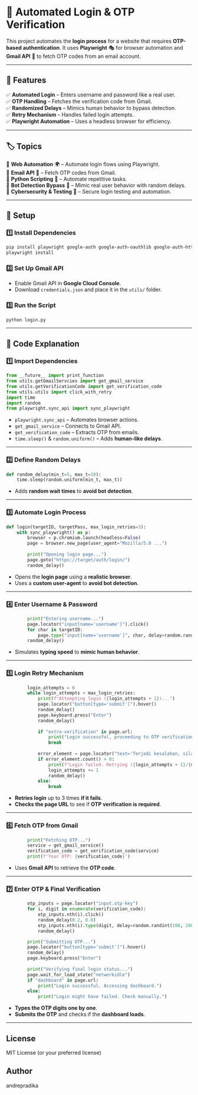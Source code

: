 # 🔐 Automated Login & OTP Verification  

This project automates the **login process** for a website that requires **OTP-based authentication**. It uses **Playwright** 🎭 for browser automation and **Gmail API** 📩 to fetch OTP codes from an email account.

---

## 🚀 Features  

✅ **Automated Login** – Enters username and password like a real user.  
✅ **OTP Handling** – Fetches the verification code from Gmail.  
✅ **Randomized Delays** – Mimics human behavior to bypass detection.  
✅ **Retry Mechanism** – Handles failed login attempts.  
✅ **Playwright Automation** – Uses a headless browser for efficiency.  

---

## 🏷️ Topics  

🔹 **Web Automation** 🌍 – Automate login flows using Playwright.  
🔹 **Email API** 📩 – Fetch OTP codes from Gmail.  
🔹 **Python Scripting** 🐍 – Automate repetitive tasks.  
🔹 **Bot Detection Bypass** 🔄 – Mimic real user behavior with random delays.  
🔹 **Cybersecurity & Testing** 🔑 – Secure login testing and automation.  

---

## 📂 Setup  

### 1️⃣ Install Dependencies  
```bash
pip install playwright google-auth google-auth-oauthlib google-auth-httplib2 google-api-python-client
playwright install
```

### 2️⃣ Set Up Gmail API  
- Enable Gmail API in **Google Cloud Console**.  
- Download `credentials.json` and place it in the `utils/` folder.  

### 3️⃣ Run the Script  
```bash
python login.py
```

---

## 📝 Code Explanation  

### **1️⃣ Import Dependencies**  
```python
from __future__ import print_function
from utils.getGmailServcies import get_gmail_service
from utils.getVerificationCode import get_verification_code
from utils.utils import click_with_retry
import time
import random
from playwright.sync_api import sync_playwright
```
- `playwright.sync_api` – Automates browser actions.  
- `get_gmail_service` – Connects to Gmail API.  
- `get_verification_code` – Extracts OTP from emails.  
- `time.sleep()` & `random.uniform()` – Adds **human-like delays**.  

---

### **2️⃣ Define Random Delays**  
```python
def random_delay(min_t=5, max_t=10):
    time.sleep(random.uniform(min_t, max_t))
```
- Adds **random wait times** to **avoid bot detection**.  

---

### **3️⃣ Automate Login Process**  
```python
def login(targetID, targetPass, max_login_retries=3):
    with sync_playwright() as p:
        browser = p.chromium.launch(headless=False)
        page = browser.new_page(user_agent="Mozilla/5.0 ...")
        
        print("Opening login page...")
        page.goto("https://target/auth/login/")
        random_delay()
```
- Opens the **login page** using a **realistic browser**.  
- Uses a **custom user-agent** to **avoid bot detection**.  

---

### **4️⃣ Enter Username & Password**  
```python
        print("Entering username...")
        page.locator("input[name='username']").click()
        for char in targetID:
            page.type("input[name='username']", char, delay=random.randint(80, 150))  
        random_delay()
```
- Simulates **typing speed** to **mimic human behavior**.  

---

### **5️⃣ Login Retry Mechanism**  
```python
        login_attempts = 0
        while login_attempts < max_login_retries:
            print(f"Attempting login ({login_attempts + 1})...")
            page.locator("button[type='submit']").hover()
            random_delay()
            page.keyboard.press("Enter")
            random_delay()
            
            if "extra-verification" in page.url:
                print("Login successful, proceeding to OTP verification.")
                break
            
            error_element = page.locator("text='Terjadi kesalahan, silahkan coba lagi.'")
            if error_element.count() > 0:
                print(f"Login failed. Retrying ({login_attempts + 1}/{max_login_retries})...")
                login_attempts += 1
                random_delay()
            else:
                break  
```
- **Retries login** up to 3 times **if it fails**.  
- **Checks the page URL** to see if **OTP verification is required**.  

---

### **6️⃣ Fetch OTP from Gmail**  
```python
        print("Fetching OTP...")
        service = get_gmail_service()
        verification_code = get_verification_code(service)
        print(f'Your OTP: {verification_code}')
```
- Uses **Gmail API** to retrieve the **OTP code**.  

---

### **7️⃣ Enter OTP & Final Verification**  
```python
        otp_inputs = page.locator("input.otp-key")
        for i, digit in enumerate(verification_code):
            otp_inputs.nth(i).click()
            random_delay(0.2, 0.8)
            otp_inputs.nth(i).type(digit, delay=random.randint(100, 200))
            random_delay()

        print("Submitting OTP...")
        page.locator("button[type='submit']").hover()
        random_delay()
        page.keyboard.press("Enter")
        
        print("Verifying final login status...")
        page.wait_for_load_state("networkidle")
        if "dashboard" in page.url:
            print("Login successful. Accessing dashboard.")
        else:
            print("Login might have failed. Check manually.")
```
- **Types the OTP digits one by one**.  
- **Submits the OTP** and checks if the **dashboard loads**.  

---

## License

MIT License (or your preferred license)

## Author
andrepradika
